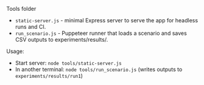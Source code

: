 Tools folder

- `static-server.js` - minimal Express server to serve the app for headless runs and CI.
- `run_scenario.js` - Puppeteer runner that loads a scenario and saves CSV outputs to experiments/results/<run>.

Usage:
- Start server: `node tools/static-server.js`
- In another terminal: `node tools/run_scenario.js` (writes outputs to `experiments/results/run1`)
